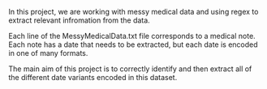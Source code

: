 In this project, we are working with messy medical data and using regex to extract relevant infromation from the data.

Each line of the MessyMedicalData.txt file corresponds to a medical note. Each note has a date that needs to be extracted, but each date is encoded in one of many formats.

The main aim of this project is to correctly identify and then extract all of the different date variants encoded in this dataset. 

